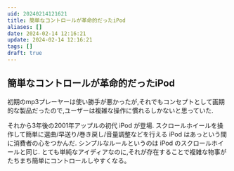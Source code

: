 ```yaml
---
uid: 20240214121621
title: 簡単なコントロールが革命的だったiPod
aliases: []
date: 2024-02-14 12:16:21
update: 2024-02-14 12:16:21
tags: []
draft: true
---
```


## 簡単なコントロールが革命的だったiPod

初期のmp3プレーヤーは使い勝手が悪かったが,それでもコンセプトとして画期的な製品だったので,ユーザーは複雑な操作に慣れるしかないと思っていた.

それから3年後の2001年アップルの初代 iPod が登場.
スクロールホイールを操作して簡単に選曲/早送り/巻き戻し/音量調整などを行える iPod はあっという間に消費者の心をつかんだ.
シンプルなルールというのは iPod のスクロールホイールと同じ.
とても単純なアイディアなのに,それが存在することで複雑な物事がたちまち簡単にコントロールしやすくなる。




[^simplerules]: https://www.notion.so/60e94e05e83649b8b3f4a4c61b258060/ SIMPLE RULES 「仕事が速い人」はここまでシンプルに考える, p10,  ドナルド サル,キャスリーン アイゼンハート, 三笠書房, 2017/08/21
